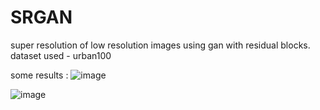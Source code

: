 # SRGAN

super resolution of low resolution images using gan with residual blocks. 
dataset used - urban100

some results :
![image](https://github.com/user-attachments/assets/75c0a702-4866-4b6e-af5f-4d7951fbc475)


![image](https://github.com/user-attachments/assets/57f90a4c-aeb3-45bd-8a88-fd371eaaeb94)




